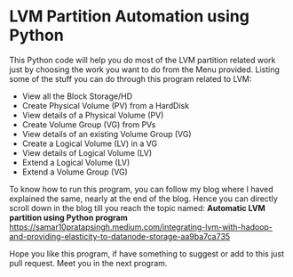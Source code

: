 # LVM Partition Automation using Python

This Python code will help you do most of the LVM partition related work just by choosing the work you want to do from the Menu provided. Listing some of the stuff you can do through this program related to LVM:
- View all the Block Storage/HD
- Create Physical Volume (PV) from a HardDisk
- View details of a Physical Volume (PV)
- Create Volume Group (VG) from PVs
- View details of an existing Volume Group (VG)
- Create a Logical Volume (LV) in a VG
- View details of Logical Volume (LV)
- Extend a Logical Volume (LV)
- Extend a Volume Group (VG)

To know how to run this program, you can follow my blog where I haved explained the same, nearly at the end of the blog. Hence you can directly scroll down in the blog till you reach the topic named: **Automatic LVM partition using Python program** \
https://samar10pratapsingh.medium.com/integrating-lvm-with-hadoop-and-providing-elasticity-to-datanode-storage-aa9ba7ca735

Hope you like this program, if have something to suggest or add to this just pull request. Meet you in the next program.
